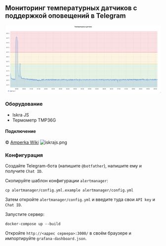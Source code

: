 ## Мониторинг температурных датчиков с поддержкой оповещений в Telegram
![grafana.png](grafana.png)
### Оборудование
- Iskra JS
- Термометр TMP36G
#### Подключение
© [Amperka Wiki](http://wiki.amperka.ru/yodo)
![iskrajs.png](http://wiki.amperka.ru/_media/yodo:yodo-lessons-14.png)

### Конфигурация

Создайте Telegram-бота (напишите `@botfather`), напишите ему и получите `Chat ID`.

Скопируйте шаблон конфигурации `alertmanager`:
```
cp alertmanager/config.yml.example alertmanager/config.yml
```
Затем откройте `alertmanager/config.yml` и введите туда свои `API key` и `Chat ID`.

Запустите сервер:
```
docker-compose up --build
```

Откройте `http://<адрес сервера>:3000/` в своём браузере и импортируйте `grafana-dashboard.json`.